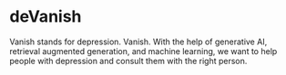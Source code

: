 # deVanish
Vanish stands for depression. Vanish. With the help of generative AI, retrieval augmented generation, and machine learning, we want to help people with depression and consult them with the right person.
